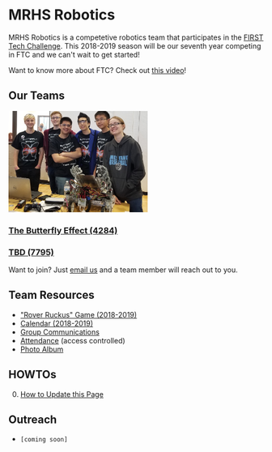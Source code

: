 # MRHS Robotics

MRHS Robotics is a competetive robotics team that participates in the [FIRST Tech Challenge](https://www.firstinspires.org/robotics/ftc).  This 2018-2019 season will be our seventh year competing in FTC and we can't wait to get started! 

Want to know more about FTC?  Check out [this video](https://youtu.be/TLEvZgHWnrk)!

## Our Teams

<img src="images/team_photo.jpg" alt="Team 4284" height="200">

### [The Butterfly Effect (4284)](teams/4284.md)

### [TBD (7795)](teams/7795.md)

Want to join?  Just [email us](mailto:mrhs-robotics-team@@googlegroups.com) and a team member will reach out to you.

## Team Resources

* ["Rover Ruckus" Game (2018-2019)](resources/rr_game.md)
* [Calendar (2018-2019)](resources/calendar.md)
* [Group Communications](resources/group.md)
* [Attendance](resources/group.md) (access controlled)
* [Photo Album](resources/photos.md)

## HOWTOs

0. [How to Update this Page](howtos/howto_contribute.md)

## Outreach
* ``[coming soon]``

